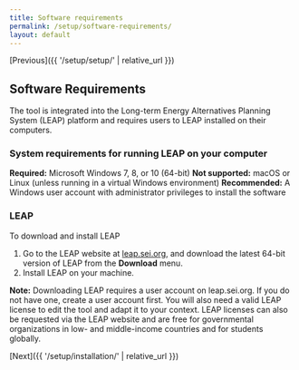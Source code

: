 ```yaml
---
title: Software requirements
permalink: /setup/software-requirements/
layout: default
---
```

[Previous]({{ '/setup/setup/' | relative_url }})
## Software Requirements

The tool is integrated into the Long-term Energy Alternatives Planning System (LEAP) platform and requires users to LEAP installed on their computers.

### System requirements for running LEAP on your computer 

**Required:** Microsoft Windows 7, 8, or 10 (64-bit)
**Not supported:** macOS or Linux (unless running in a virtual Windows environment)
**Recommended:** A Windows user account with administrator privileges to install the software 

### LEAP

To download and install LEAP

1. Go to the LEAP website at [leap.sei.org](https://leap.sei.org), and download the latest 64-bit version of LEAP from the **Download** menu.
2. Install LEAP on your machine.

**Note:** Downloading LEAP requires a user account on leap.sei.org. If you do not have one, create a user account first. You will also need a valid LEAP license to edit the tool and adapt it to your context. LEAP licenses can also be requested via the LEAP website and are free for governmental organizations in low- and middle-income countries and for students globally.

[Next]({{ '/setup/installation/' | relative_url }})

